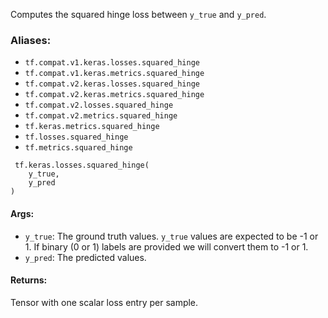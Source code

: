 Computes the squared hinge loss between `y_true` and `y_pred`.
### Aliases:
- `tf.compat.v1.keras.losses.squared_hinge`
- `tf.compat.v1.keras.metrics.squared_hinge`
- `tf.compat.v2.keras.losses.squared_hinge`
- `tf.compat.v2.keras.metrics.squared_hinge`
- `tf.compat.v2.losses.squared_hinge`
- `tf.compat.v2.metrics.squared_hinge`
- `tf.keras.metrics.squared_hinge`
- `tf.losses.squared_hinge`
- `tf.metrics.squared_hinge`

```
 tf.keras.losses.squared_hinge(
    y_true,
    y_pred
)
```
#### Args:
- `y_true`: The ground truth values. `y_true` values are expected to be -1 or 1. If binary (0 or 1) labels are provided we will convert them to -1 or 1.
- `y_pred`: The predicted values.
#### Returns:
Tensor with one scalar loss entry per sample.
